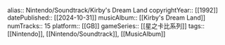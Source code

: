 alias:: Nintendo/Soundtrack/Kirby's Dream Land
copyrightYear:: [[1992]]
datePublished:: [[2024-10-31]]
musicAlbum:: [[Kirby's Dream Land]]
numTracks:: 15
platform:: [[GB]]
gameSeries:: [[星之卡比系列]]
tags:: [[Nintendo]], [[Nintendo/Soundtrack]], [[MusicAlbum]]
